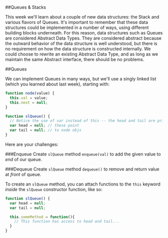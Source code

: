 ##Queues & Stacks

This week we'll learn about a couple of new data structures: the Stack and various flavors of Queues. It's important to remember that these data structures could be implemented in a number of ways, using different building blocks underneath. For this reason, data structures such as Queues are considered Abstract Data Types. They are considered abstract because the outward behavior of the data structure is well understood, but there is no requirement on how the data structure is constructed internally. We could choose to rewrite an existing Abstract Data Type, and as long as we maintain the same Abstract interface, there should be no problems.

##Queues

We can implement Queues in many ways, but we'll use a singly linked list (which you learned about last week), starting with:

```js
function node(value) {
  this.val = value;
  this.next = null;
}

function slQueue() {
  // Notice the use of var instead of this -- the head and tail are private variables
  var head = null; // these point
  var tail = null; // to node objs
}
```

Here are your challenges:

###Enqueue
Create `slQueue` method `enqueue(val)` to add the given value to *end* of our queue.

###Dequeue
Create `slQueue` method `dequeue()` to remove and return value at *front* of queue.

To create an `slQueue` method, you can attach functions to the `this` keyword *inside* the `slQueue` constructor function, like so:

```js
function slQueue() {
  var head = null;
  var tail = null;

  this.someMethod = function(){
    // This function has access to head and tail...
  }
}
```
